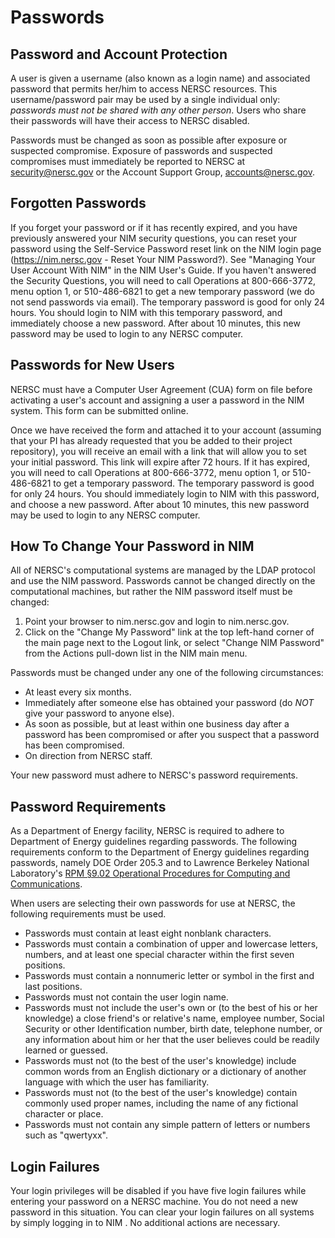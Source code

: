 # Passwords

## Password and Account Protection

A user is given a username (also known as a login name) and associated password that permits her/him to access NERSC resources.  This username/password pair may be used by a single individual only: *passwords must not be shared with any other person*. Users who share their passwords will have their access to NERSC disabled.

Passwords must be changed as soon as possible after exposure or suspected compromise.  Exposure of passwords and suspected compromises must immediately be reported to NERSC at security@nersc.gov or the Account Support Group, accounts@nersc.gov.

## Forgotten Passwords

If you forget your password or if it has recently expired, and you have previously answered your NIM security questions, you can reset your password using the Self-Service Password reset link on the NIM login page (https://nim.nersc.gov - Reset Your NIM Password?).  See "Managing Your User Account With NIM" in the NIM User's Guide.  If you haven't answered the Security Questions, you will need to call Operations at 800-666-3772, menu option 1, or 510-486-6821 to get a new temporary password (we do not send passwords via email).  The temporary password is good for only 24 hours.  You should login to NIM with this temporary password, and immediately choose a new password.   After about 10 minutes, this new password may be used to login to any NERSC computer.

## Passwords for New Users

NERSC must have a Computer User Agreement (CUA) form on file before activating a user's account and assigning a user a password in the NIM system.  This form can be submitted online.

Once we have received the form and attached it to your account (assuming that your PI has already requested that you be added to their project repository), you will receive an email with a link that will allow you to set your initial password. This link will expire after 72 hours. If it has expired, you will need to call Operations at 800-666-3772, menu option 1, or 510-486-6821 to get a temporary password.   The temporary password is good for only 24 hours.  You should immediately login to NIM with this password, and choose a new password.  After about 10 minutes, this new password may be used to login to any NERSC computer.

## How To Change Your Password in NIM

All of NERSC's computational systems are managed by the LDAP protocol and use the NIM password. Passwords cannot be changed directly on the computational machines, but rather the NIM password itself must be changed:

1.  Point your browser to nim.nersc.gov and login to nim.nersc.gov.
2.  Click on the "Change My Password" link at the top left-hand corner of the main page next to the Logout link, or select "Change NIM Password" from the Actions pull-down list in the NIM main menu.

Passwords must be changed under any one of the following circumstances:

*  At least every six months.
*  Immediately after someone else has obtained your password (do *NOT* give your password to anyone else).
*  As soon as possible, but at least within one business day after a password has been compromised or after you suspect that a password has been compromised.
*  On direction from NERSC staff.

Your new password must adhere to NERSC's password requirements.

## Password Requirements

As a Department of Energy facility, NERSC is required to adhere to Department of Energy guidelines regarding passwords.  The following requirements conform to the Department of Energy guidelines regarding passwords, namely DOE Order 205.3 and to Lawrence Berkeley National Laboratory's [RPM  §9.02 Operational Procedures for Computing and Communications](http://www.lbl.gov/Workplace/RPM/R9.02.html).

When users are selecting their own passwords for use at NERSC, the following requirements must be used. 

*  Passwords must contain at least eight nonblank characters.
*  Passwords must contain a combination of upper and lowercase letters, numbers, and at least one special character within the first seven positions.
*  Passwords must contain a nonnumeric letter or symbol in the first and last positions.
*  Passwords must not contain the user login name.
*  Passwords must not include the user's own or (to the best of his or her knowledge) a close friend's or relative's name, employee number, Social Security or other Identification number, birth date, telephone number, or any information about him or her that the user believes could be readily learned or guessed.
*  Passwords must not (to the best of the user's knowledge) include common words from an English dictionary or a dictionary of another language with which the user has familiarity.
*  Passwords must not (to the best of the user's knowledge) contain commonly used proper names, including the name of any fictional character or place.
*  Passwords must not contain any simple pattern of letters or numbers such as "qwertyxx".

## Login Failures

Your login privileges will be disabled if you have five login failures while entering your password on a NERSC machine.  You do not need a new password in this situation.  You can clear your login failures on all systems by simply logging in to NIM .  No additional actions are necessary.
